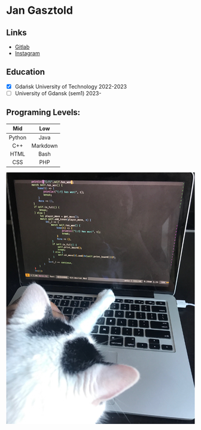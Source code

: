 # Jan Gasztold

## Links 
- [Gitlab](https://gitlab.com/jankotanime)
- [Instagram](https://www.instagram.com/jankotanime/)

## Education
- [x] Gdańsk University of Technology 2022-2023
- [ ] University of Gdansk (sem1) 2023-

## Programing Levels:
|Mid|Low|
|:--------:|:---------:|
|Python|Java|
|C++|Markdown|
|HTML|Bash|
|CSS|PHP|

![programming cat](programming-cat.jpg)

